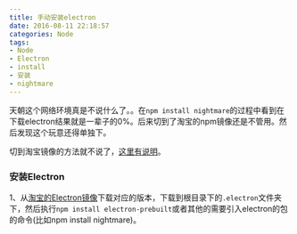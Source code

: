 ```yaml
---
title: 手动安装electron
date: 2016-08-11 22:18:57
categories: Node
tags:
- Node
- Electron
- install
- 安装
- nightmare
---
```


天朝这个网络环境真是不说什么了。。在`npm install nightmare`的过程中看到在下载electron结果就是一辈子的0%。后来切到了淘宝的npm镜像还是不管用。然后发现这个玩意还得单独下。

切到淘宝镜像的方法就不说了，[这里有说明](https://npm.taobao.org/)。

### 安装Electron

1、从[淘宝的Electron镜像](https://npm.taobao.org/mirrors/electron/)下载对应的版本，下载到根目录下的`.electron`文件夹下，然后执行`npm install electron-prebuilt`或者其他的需要引入electron的包的命令(比如npm install nightmare)。
